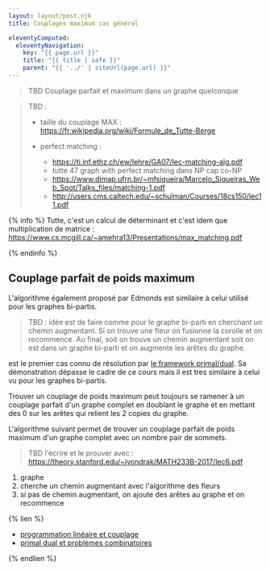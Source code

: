 ```yaml
---
layout: layout/post.njk
title: Couplages maximum cas général

eleventyComputed:
  eleventyNavigation:
    key: "{{ page.url }}"
    title: "{{ title | safe }}"
    parent: "{{ '../' | siteUrl(page.url) }}"
---
```


> TBD Couplage parfait et maximum dans un graphe quelconque

> TBD :
> 
> - taille du couplage MAX : <https://fr.wikipedia.org/wiki/Formule_de_Tutte-Berge>
>
> - perfect matching :
>   - <https://ti.inf.ethz.ch/ew/lehre/GA07/lec-matching-alg.pdf>
>   - tutte 47 graph with perfect matching dans NP cap co-NP
>   - <https://www.dimap.ufrn.br/~mfsiqueira/Marcelo_Siqueiras_Web_Spot/Talks_files/matching-1.pdf>
>   - <http://users.cms.caltech.edu/~schulman/Courses/18cs150/lec11.pdf>

{% info %}
Tutte, c'est un calcul de déterminant et c'est idem que multiplication de matrice : <https://www.cs.mcgill.ca/~amehra13/Presentations/max_matching.pdf>

{% endinfo %}

## Couplage parfait de poids maximum

L'algorithme également proposé par Edmonds est similaire à celui utilisé pour les graphes bi-partis.

> TBD : idée est de faire comme pour le graphe bi-parti en cherchant un chemin augmentant. Si on trouve une fleur on fusionne la corolle et on recommence. Au final, soit on trouve un chemin augmentant soit on est dans un graphe bi-parti et on augmente les arêtes du graphe.

 est le premier cas connu de résolution par [le framework primal/dual](https://math.mit.edu/~goemans/PAPERS/book-ch4.pdf). Sa démonstration dépasse le cadre de ce cours mais il est tres similaire à celui vu pour les graphes bi-partis.

Trouver un couplage de poids maximum peut toujours se ramener à un couplage parfait d'un graphe complet en doublant le graphe et en mettant des 0 sur les arêtes qui relient les 2 copies du graphe.

L'algorithme suivant permet de trouver un couplage parfait de poids maximum d'un graphe complet avec un nombre pair de sommets.

> TBD l'écrire et le prouver avec : <https://theory.stanford.edu/~jvondrak/MATH233B-2017/lec6.pdf>

1. graphe
2. cherche un chemin augmentant avec l'algorithme des fleurs
3. si pas de chemin augmentant, on ajoute des arêtes au graphe et on recommence

{% lien %}

- [programmation linéaire et couplage](https://www.cs.cmu.edu/afs/cs.cmu.edu/academic/class/15850-f20/www/notes/lec7.pdf)
- [primal dual et problèmes combinatoires](https://www.youtube.com/watch?v=Z0eSQapcE6A&list=PLXsmhnDvpjORcTRFMVF3aUgyYlHsxfhNL&index=42)

{% endlien %}
